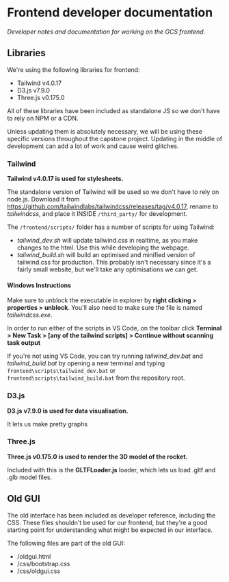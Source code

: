 # Frontend developer documentation

*Developer notes and documentation for working on the GCS frontend.*

## Libraries
We're using the following libraries for frontend:
- Tailwind v4.0.17
- D3.js v7.9.0
- Three.js v0.175.0

All of these libraries have been included as standalone JS so we don't have to rely on NPM or a CDN. 

Unless updating them is absolutely necessary, we will be using these specific versions throughout the capstone project. Updating in the middle of development can add a lot of work and cause weird glitches.

### Tailwind
**Tailwind v4.0.17 is used for stylesheets.**

The standalone version of Tailwind will be used so we don't have to rely on node.js. Download it from https://github.com/tailwindlabs/tailwindcss/releases/tag/v4.0.17, rename to *tailwindcss*, and place it INSIDE `/third_party/` for development. 

The `/frontend/scripts/` folder has a number of scripts for using Tailwind:

- *tailwind_dev.sh* will update tailwind.css in realtime, as you make changes to the html. Use this while developing the webpage.
- *tailwind_build.sh* will build an optimised and minified version of tailwind.css for production. This probably isn't necessary since it's a fairly small website, but we'll take any optimisations we can get.

#### **Windows Instructions**

Make sure to unblock the executable in explorer by **right clicking > properties > unblock**. You'll also need to make sure the file is named *tailwindcss.exe*.

In order to run either of the scripts in VS Code, on the toolbar click **Terminal > New Task > [any of the tailwind scripts] > Continue without scanning task output**

If you're not using VS Code, you can try running *tailwind_dev.bat* and *tailwind_build.bat* by opening a new terminal and typing `frontend\scripts\tailwind_dev.bat` or `frontend\scripts\tailwind_build.bat` from the repository root.

### D3.js
**D3.js v7.9.0 is used for data visualisation.**

It lets us make pretty graphs

### Three.js
**Three.js v0.175.0 is used to render the 3D model of the rocket.**

Included with this is the **GLTFLoader.js** loader, which lets us load .gltf and .glb model files.

## Old GUI

The old interface has been included as developer reference, including the CSS. These files shouldn't be used for our frontend, but they're a good starting point for understanding what might be expected in our interface.

The following files are part of the old GUI:
- /oldgui.html
- /css/bootstrap.css
- /css/oldgui.css

